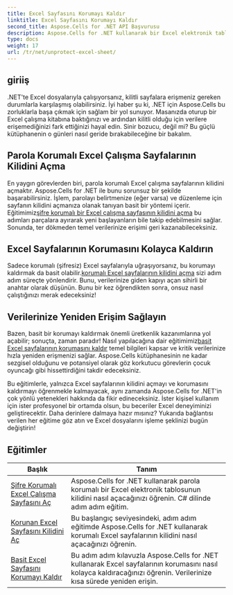 ```yaml
---
title: Excel Sayfasını Korumayı Kaldır
linktitle: Excel Sayfasını Korumayı Kaldır
second_title: Aspose.Cells for .NET API Başvurusu
description: Aspose.Cells for .NET kullanarak bir Excel elektronik tablosunun korumasının nasıl kaldırılacağını öğrenin. C# dilinde geliştiriciler için ayrıntılı eğitimler.
type: docs
weight: 17
url: /tr/net/unprotect-excel-sheet/
---
```

## giriiş

.NET'te Excel dosyalarıyla çalışıyorsanız, kilitli sayfalara erişmeniz gereken durumlarla karşılaşmış olabilirsiniz. İyi haber şu ki, .NET için Aspose.Cells bu zorluklarla başa çıkmak için sağlam bir yol sunuyor. Masanızda oturup bir Excel çalışma kitabına baktığınızı ve ardından kilitli olduğu için verilere erişemediğinizi fark ettiğinizi hayal edin. Sinir bozucu, değil mi? Bu güçlü kütüphanenin o günleri nasıl geride bırakabileceğine bir bakalım.

## Parola Korumalı Excel Çalışma Sayfalarının Kilidini Açma 

En yaygın görevlerden biri, parola korumalı Excel çalışma sayfalarının kilidini açmaktır. Aspose.Cells for .NET ile bunu sorunsuz bir şekilde başarabilirsiniz. İşlem, parolayı belirtmenize (eğer varsa) ve düzenleme için sayfanın kilidini açmanıza olanak tanıyan basit bir yöntemi içerir. Eğitimimiz[şifre korumalı bir Excel çalışma sayfasının kilidini açma](./unlock-password-protected-excel-worksheet/) bu adımları parçalara ayırarak yeni başlayanların bile takip edebilmesini sağlar. Sonunda, ter dökmeden temel verilerinize erişimi geri kazanabileceksiniz.

## Excel Sayfalarının Korumasını Kolayca Kaldırın 

 Sadece korumalı (şifresiz) Excel sayfalarıyla uğraşıyorsanız, bu korumayı kaldırmak da basit olabilir.[korumalı Excel sayfalarının kilidini açma](./unlock-protected-excel-sheet/) sizi adım adım süreçte yönlendirir. Bunu, verilerinize giden kapıyı açan sihirli bir anahtar olarak düşünün. Bunu bir kez öğrendikten sonra, onsuz nasıl çalıştığınızı merak edeceksiniz!

## Verilerinize Yeniden Erişim Sağlayın 

Bazen, basit bir korumayı kaldırmak önemli üretkenlik kazanımlarına yol açabilir; sonuçta, zaman paradır! Nasıl yapılacağına dair eğitimimiz[basit Excel sayfalarının korumasını kaldır](./unprotect-simple-excel-sheet/) temel bilgileri kapsar ve kritik verilerinize hızla yeniden erişmenizi sağlar. Aspose.Cells kütüphanesinin ne kadar sezgisel olduğunu ve potansiyel olarak göz korkutucu görevlerin çocuk oyuncağı gibi hissettirdiğini takdir edeceksiniz. 

Bu eğitimlerle, yalnızca Excel sayfalarının kilidini açmayı ve korumasını kaldırmayı öğrenmekle kalmayacak, aynı zamanda Aspose.Cells for .NET'in çok yönlü yetenekleri hakkında da fikir edineceksiniz. İster kişisel kullanım için ister profesyonel bir ortamda olsun, bu beceriler Excel deneyiminizi geliştirecektir. Daha derinlere dalmaya hazır mısınız? Yukarıda bağlantısı verilen her eğitime göz atın ve Excel dosyalarını işleme şeklinizi bugün değiştirin!


## Eğitimler 
| Başlık | Tanım |
| --- | --- |
| [Şifre Korumalı Excel Çalışma Sayfasını Aç](./unlock-password-protected-excel-worksheet/) | Aspose.Cells for .NET kullanarak parola korumalı bir Excel elektronik tablosunun kilidini nasıl açacağınızı öğrenin. C# dilinde adım adım eğitim. |  
| [Korunan Excel Sayfasını Kilidini Aç](./unlock-protected-excel-sheet/) | Bu başlangıç seviyesindeki, adım adım eğitimde Aspose.Cells for .NET kullanarak korumalı Excel sayfalarının kilidini nasıl açacağınızı öğrenin.  |  
| [Basit Excel Sayfasını Korumayı Kaldır](./unprotect-simple-excel-sheet/) | Bu adım adım kılavuzla Aspose.Cells for .NET kullanarak Excel sayfalarının korumasını nasıl kolayca kaldıracağınızı öğrenin. Verilerinize kısa sürede yeniden erişin. |  